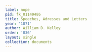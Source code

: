 ```yaml
---
label: nope
pid: fk_01149486
title: Speeches, Adresses and Letters
year: '1871'
author: William D. Kelley
order: '036'
layout: single
collection: documents
---
```

